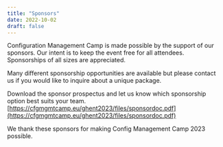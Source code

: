 ```yaml
---
title: "Sponsors"
date: 2022-10-02
draft: false
---
```


Configuration Management Camp is made possible by the support of our sponsors.
Our intent is to keep the event free for all attendees.
Sponsorships of all sizes are appreciated.

Many different sponsorship opportunities are available but please contact us if you would like to inquire about a unique package.

Download the sponsor prospectus and let us know which sponsorship option best suits your team.
[https://cfgmgmtcamp.eu/ghent2023/files/sponsordoc.pdf](https://cfgmgmtcamp.eu/ghent2023/files/sponsordoc.pdf)

We thank these sponsors for making Config Management Camp 2023 possible.
